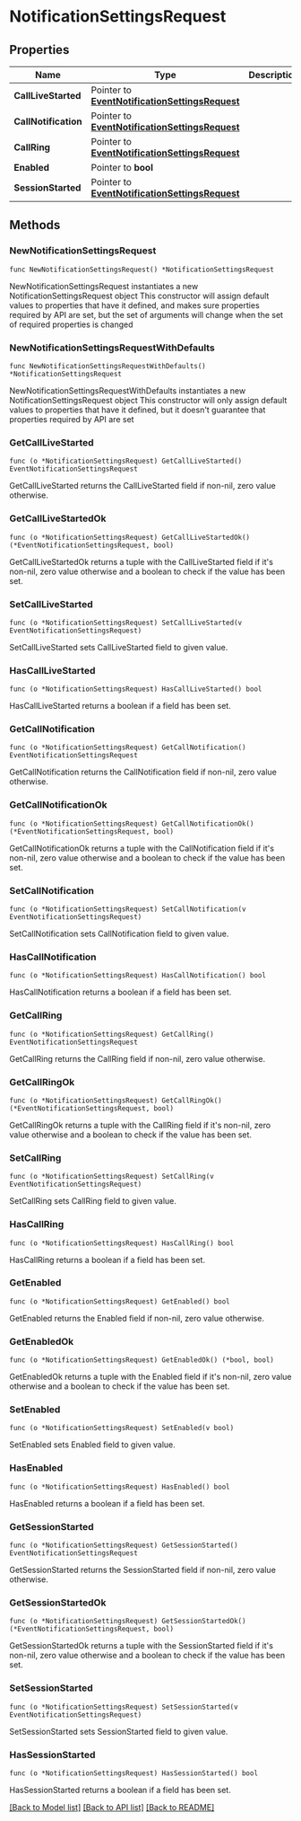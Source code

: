 # NotificationSettingsRequest

## Properties

Name | Type | Description | Notes
------------ | ------------- | ------------- | -------------
**CallLiveStarted** | Pointer to [**EventNotificationSettingsRequest**](EventNotificationSettingsRequest.md) |  | [optional] 
**CallNotification** | Pointer to [**EventNotificationSettingsRequest**](EventNotificationSettingsRequest.md) |  | [optional] 
**CallRing** | Pointer to [**EventNotificationSettingsRequest**](EventNotificationSettingsRequest.md) |  | [optional] 
**Enabled** | Pointer to **bool** |  | [optional] 
**SessionStarted** | Pointer to [**EventNotificationSettingsRequest**](EventNotificationSettingsRequest.md) |  | [optional] 

## Methods

### NewNotificationSettingsRequest

`func NewNotificationSettingsRequest() *NotificationSettingsRequest`

NewNotificationSettingsRequest instantiates a new NotificationSettingsRequest object
This constructor will assign default values to properties that have it defined,
and makes sure properties required by API are set, but the set of arguments
will change when the set of required properties is changed

### NewNotificationSettingsRequestWithDefaults

`func NewNotificationSettingsRequestWithDefaults() *NotificationSettingsRequest`

NewNotificationSettingsRequestWithDefaults instantiates a new NotificationSettingsRequest object
This constructor will only assign default values to properties that have it defined,
but it doesn't guarantee that properties required by API are set

### GetCallLiveStarted

`func (o *NotificationSettingsRequest) GetCallLiveStarted() EventNotificationSettingsRequest`

GetCallLiveStarted returns the CallLiveStarted field if non-nil, zero value otherwise.

### GetCallLiveStartedOk

`func (o *NotificationSettingsRequest) GetCallLiveStartedOk() (*EventNotificationSettingsRequest, bool)`

GetCallLiveStartedOk returns a tuple with the CallLiveStarted field if it's non-nil, zero value otherwise
and a boolean to check if the value has been set.

### SetCallLiveStarted

`func (o *NotificationSettingsRequest) SetCallLiveStarted(v EventNotificationSettingsRequest)`

SetCallLiveStarted sets CallLiveStarted field to given value.

### HasCallLiveStarted

`func (o *NotificationSettingsRequest) HasCallLiveStarted() bool`

HasCallLiveStarted returns a boolean if a field has been set.

### GetCallNotification

`func (o *NotificationSettingsRequest) GetCallNotification() EventNotificationSettingsRequest`

GetCallNotification returns the CallNotification field if non-nil, zero value otherwise.

### GetCallNotificationOk

`func (o *NotificationSettingsRequest) GetCallNotificationOk() (*EventNotificationSettingsRequest, bool)`

GetCallNotificationOk returns a tuple with the CallNotification field if it's non-nil, zero value otherwise
and a boolean to check if the value has been set.

### SetCallNotification

`func (o *NotificationSettingsRequest) SetCallNotification(v EventNotificationSettingsRequest)`

SetCallNotification sets CallNotification field to given value.

### HasCallNotification

`func (o *NotificationSettingsRequest) HasCallNotification() bool`

HasCallNotification returns a boolean if a field has been set.

### GetCallRing

`func (o *NotificationSettingsRequest) GetCallRing() EventNotificationSettingsRequest`

GetCallRing returns the CallRing field if non-nil, zero value otherwise.

### GetCallRingOk

`func (o *NotificationSettingsRequest) GetCallRingOk() (*EventNotificationSettingsRequest, bool)`

GetCallRingOk returns a tuple with the CallRing field if it's non-nil, zero value otherwise
and a boolean to check if the value has been set.

### SetCallRing

`func (o *NotificationSettingsRequest) SetCallRing(v EventNotificationSettingsRequest)`

SetCallRing sets CallRing field to given value.

### HasCallRing

`func (o *NotificationSettingsRequest) HasCallRing() bool`

HasCallRing returns a boolean if a field has been set.

### GetEnabled

`func (o *NotificationSettingsRequest) GetEnabled() bool`

GetEnabled returns the Enabled field if non-nil, zero value otherwise.

### GetEnabledOk

`func (o *NotificationSettingsRequest) GetEnabledOk() (*bool, bool)`

GetEnabledOk returns a tuple with the Enabled field if it's non-nil, zero value otherwise
and a boolean to check if the value has been set.

### SetEnabled

`func (o *NotificationSettingsRequest) SetEnabled(v bool)`

SetEnabled sets Enabled field to given value.

### HasEnabled

`func (o *NotificationSettingsRequest) HasEnabled() bool`

HasEnabled returns a boolean if a field has been set.

### GetSessionStarted

`func (o *NotificationSettingsRequest) GetSessionStarted() EventNotificationSettingsRequest`

GetSessionStarted returns the SessionStarted field if non-nil, zero value otherwise.

### GetSessionStartedOk

`func (o *NotificationSettingsRequest) GetSessionStartedOk() (*EventNotificationSettingsRequest, bool)`

GetSessionStartedOk returns a tuple with the SessionStarted field if it's non-nil, zero value otherwise
and a boolean to check if the value has been set.

### SetSessionStarted

`func (o *NotificationSettingsRequest) SetSessionStarted(v EventNotificationSettingsRequest)`

SetSessionStarted sets SessionStarted field to given value.

### HasSessionStarted

`func (o *NotificationSettingsRequest) HasSessionStarted() bool`

HasSessionStarted returns a boolean if a field has been set.


[[Back to Model list]](../README.md#documentation-for-models) [[Back to API list]](../README.md#documentation-for-api-endpoints) [[Back to README]](../README.md)


